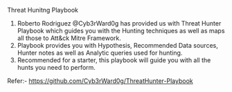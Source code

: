 Threat Hunitng Playbook

1. Roberto Rodriguez @Cyb3rWard0g has provided us with Threat Hunter Playbook which guides you with the Hunting techniques as well as maps all those to Att&ck Mitre Framework.
2. Playbook provides you with Hypothesis, Recommended Data sources, Hunter notes as well as Analytic queries used for hunting.
3. Recommended for a starter, this playbook will guide you with all the hunts you need to perform.

Refer:- https://github.com/Cyb3rWard0g/ThreatHunter-Playbook 
